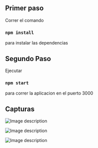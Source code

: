 Primer paso
----------------------------
Correr el comando 
### `npm install`
para instalar las dependencias




Segundo Paso
----------------------------
Ejecutar 
### `npm start`
para correr la aplicacion en el puerto 3000


Capturas
------------------------------

![Image description](https://imgur.com/7aKnb3l)

![Image description](https://imgur.com/bOBpxZO)

![Image description](https://imgur.com/sUjn0zd)
